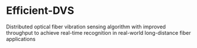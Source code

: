 # Efficient-DVS
Distributed optical fiber vibration sensing algorithm with improved throughput to achieve real-time recognition in real-world long-distance fiber applications
